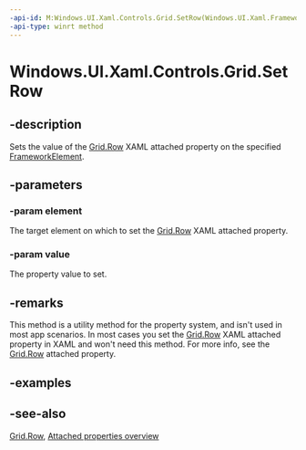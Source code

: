```yaml
---
-api-id: M:Windows.UI.Xaml.Controls.Grid.SetRow(Windows.UI.Xaml.FrameworkElement,System.Int32)
-api-type: winrt method
---
```


<!-- Method syntax
public void SetRow(Windows.UI.Xaml.FrameworkElement element, System.Int32 value)
-->

# Windows.UI.Xaml.Controls.Grid.SetRow

## -description
Sets the value of the [Grid.Row](grid_row.md) XAML attached property on the specified [FrameworkElement](../windows.ui.xaml/frameworkelement.md).



## -parameters
### -param element
The target element on which to set the [Grid.Row](grid_row.md) XAML attached property.

### -param value
The property value to set.

## -remarks
This method is a utility method for the property system, and isn't used in most app scenarios. In most cases you set the [Grid.Row](grid_row.md) XAML attached property in XAML and won't need this method. For more info, see the [Grid.Row](grid_row.md) attached property.

## -examples

## -see-also

[Grid.Row](grid_row.md), [Attached properties overview](/windows/uwp/xaml-platform/attached-properties-overview)
